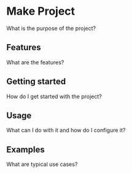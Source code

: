 # Make Project

What is the purpose of the project?

## Features

What are the features?

## Getting started

How do I get started with the project?

## Usage

What can I do with it and how do I configure it?

## Examples

What are typical use cases?
